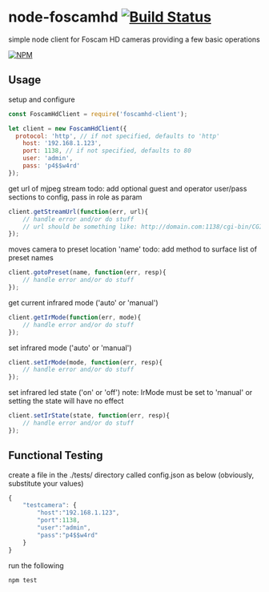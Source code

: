 node-foscamhd [![Build Status](https://travis-ci.org/yamanote1138/foscamhd-client.png?branch=master)](https://travis-ci.org/yamanote1138/foscamhd-client)
=============

simple node client for Foscam HD cameras providing a few basic operations

[![NPM](https://nodei.co/npm/foscamhd-client.png?compact=true)](https://nodei.co/npm/foscamhd-client/)

## Usage

setup and configure
```javascript
const FoscamHdClient = require('foscamhd-client');

let client = new FoscamHdClient({
  protocol: 'http', // if not specified, defaults to 'http'
	host: '192.168.1.123',
	port: 1138, // if not specified, defaults to 80
	user: 'admin',
	pass: 'p4$$w4rd'
});
```

get url of mjpeg stream
todo: add optional guest and operator user/pass sections to config, pass in role as param
```javascript
client.getStreamUrl(function(err, url){
	// handle error and/or do stuff
	// url should be something like: http://domain.com:1138/cgi-bin/CGIStream.cgi?cmd=GetMJStream&usr=admin&pwd=sup3rs3cr3t
});
```

moves camera to preset location 'name'
todo: add method to surface list of preset names
```javascript
client.gotoPreset(name, function(err, resp){
	// handle error and/or do stuff
});
```

get current infrared mode ('auto' or 'manual')
```javascript
client.getIrMode(function(err, mode){
	// handle error and/or do stuff
});
```

set infrared mode ('auto' or 'manual')
```javascript
client.setIrMode(mode, function(err, resp){
	// handle error and/or do stuff
});
```

set infrared led state ('on' or 'off')
note: IrMode must be set to 'manual' or setting the state will have no effect
```javascript
client.setIrState(state, function(err, resp){
	// handle error and/or do stuff
});
```

## Functional Testing

create a file in the ./tests/ directory called config.json as below (obviously, substitute your values)
```javascript
{
	"testcamera": {
		"host":"192.168.1.123",
		"port":1138,
		"user":"admin",
		"pass":"p4$$w4rd"
	}
}
```

run the following
```bash
npm test
```
